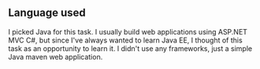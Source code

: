 ## Language used

I picked Java for this task.
I usually build web applications using ASP.NET MVC C#, but since I've always wanted to learn Java EE, I thought of this task as an opportunity  to learn it.
I didn't use any frameworks, just a simple Java maven web application.
